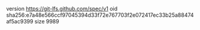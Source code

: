 version https://git-lfs.github.com/spec/v1
oid sha256:e7a48e566ccf97045394d33f72e767703f2e072417ec33b25a88474af5ac9399
size 9989
